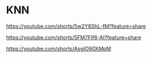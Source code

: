 # KNN

https://youtube.com/shorts/5w2Y8ShL-fM?feature=share

https://youtube.com/shorts/5FM7FIf6-AI?feature=share

https://youtube.com/shorts/AsgIO90XMpM


